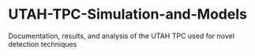 # UTAH-TPC-Simulation-and-Models
Documentation, results, and analysis of the UTAH TPC used for novel detection techniques
